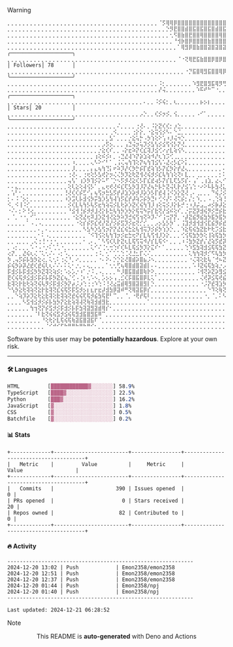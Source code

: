 > [!WARNING]
> ```
> ⡀⡀⡀⡀⡀⡀⡀⡀⡀⡀⡀⡀⡀⡀⡀⡀⡀⡀⡀⡀⡀⡀⡀⡀⡀⡀⡀⡀⡀⡀⡀⡀⡀⡀⡀⡀⡀⡀⡀⡀⠈⡫⢿⢿⡿⣿⣿⣿⣿⣿⣿⣿⣿⣿⣿⣿⣿⣿⣿⣿⣿⣿⣿⣿⣿⣿⣿⣿⣿⣿⣿⣿⣿⣿⣿⣿⣿⣿⣿⣿⣿⣿⣿⣿⣿⣿⣿⣿⣿  
> ⡀⡀⡀⡀⡀⡀⡀⡀⡀⡀⡀⡀⡀⡀⡀⡀⡀⡀⡀⡀⡀⡀⡀⡀⡀⡀⡀⡀⡀⡀⡀⡀⡀⡀⡀⡀⡀⡀⡀⡀⡀⡀⡑⡻⣟⣿⣿⣾⣿⣯⣿⣯⣿⣯⣿⣾⣿⣯⣿⣿⣽⣿⣽⣿⣽⣿⣽⣿⣽⣿⣽⣿⣽⣿⣽⣿⣽⣿⣽⣿⣽⣿⣽⣿⣽⣷⣿⣷⣿  
> ⡀⡀⡀⡀⡀⡀⡀⡀⡀⡀⡀⡀⡀⡀⡀⡀⡀⡀⡀⡀⡀⡀⡀⡀⡀⡀⡀⡀⡀⡀⡀⡀⡀⡀⡀⡀⡀⡀⡀⡀⡀⡀⡀⢂⠫⣿⣷⣿⣟⣿⣿⢿⣿⣿⣿⣿⢿⣿⢿⣻⣿⣿⢿⣿⡿⣿⣿⢿⣿⡿⣿⣿⢿⣿⢿⣿⢿⣿⢿⣿⢿⣿⢿⣿⢿⣿⡿⣿⣿  
> ⡀⡀⡀⡀⡀⡀⡀⡀⡀⡀⡀⡀⡀⡀⡀⡀⡀⡀⡀⡀⡀⡀⡀⡀⡀⡀⡀⡀⡀⡀⡀⡀⡀⡀⡀⡀⡀⡀⡀⡀⡀⡀⡀⡀⠘⢺⡷⣿⡿⣿⣿⣿⣿⣷⣿⣿⣿⣿⣿⣿⣿⣿⣿⣿⣿⣿⢿⣿⡿⣿⡿⣿⡿⣿⡿⣿⡿⣿⡿⣿⡿⣿⡿⣿⣿⢿⣿⣿⣿  
> ⡀⡀⡀⡀⡀⡀⡀⡀⡀⡀⡀⡀⡀⡀⡀⡀⡀⡀⡀⡀⡀⡀⡀⡀⡀⡀⡀⡀⡀⡀⡀⡀⡀⡀⡀⡀⡀⡀⡀⡀⡀⡀⡀⡀⡀⠁⢿⣻⡿⣿⣷⣿⣿⣽⣿⣽⣿⣽⣿⣿⣯⣷⣿⣷⣿⡿⣿⣟⣿⣟⡿⡻⡻⠝⡫⠋⢏⠛⢝⠫⠛⠏⡟⠯⠿⡻⡿⣾⢿  ╭────────────────────╮
> ⡀⡀⡀⡀⡀⡀⡀⡀⡀⡀⡀⡀⡀⡀⡀⡀⡀⡀⡀⡀⡀⡀⡀⡀⡀⡀⡀⡀⡀⡀⡀⡀⡀⡀⡀⡀⡀⡀⡀⡀⡀⡀⡀⡀⡀⠈⠐⢝⢿⣟⣯⣷⣿⣿⡿⣿⡿⣿⣿⣾⣿⢿⣻⣯⡷⡿⡛⠹⠈⠂⠊⡀⡀⡀⡀⡀⡀⡀⡀⡀⠁⠁⡀⠈⠈⡀⠊⠈⠝  │ Followers│ 78      │
> ⡀⡀⡀⡀⡀⡀⡀⡀⡀⡀⡀⡀⡀⡀⡀⡀⡀⡀⡀⡀⡀⡀⡀⡀⡀⡀⡀⡀⡀⡀⡀⡀⡀⡀⡀⡀⡀⡀⡀⡀⡀⡀⡀⡀⡀⡀⡀⠐⡙⣯⣿⢿⣻⣯⣿⣿⢿⡿⣷⢿⡽⠟⡋⠅⡁⡀⡀⡀⡀⡀⡀⡀⡀⡀⡀⡀⡀⡀⡀⡀⡀⡀⡀⡀⡀⡀⡀⡀⡀  ╰────────────────────╯
> ⡀⡀⡀⡀⡀⡀⡀⡀⡀⡀⡀⡀⡀⡀⡀⡀⡀⡀⡀⡀⡀⡀⡀⡀⡀⡀⡀⡀⡀⡀⡀⡀⡀⡀⡀⡀⡀⡀⡀⡀⠨⡂⡀⡀⡀⡀⡀⡀⡀⠱⣻⣟⣿⣻⣯⢿⡻⢛⠙⠑⡀⠁⡀⡀⡀⡀⡀⡀⡀⡀⡀⡀⡀⡀⡀⡀⡀⡀⡀⡀⡀⡀⡀⡀⡀⡀⡀⡀⡀  
> ⡀⡀⡀⡀⡀⡀⡀⡀⡀⡀⡀⡀⡀⡀⡀⡀⡀⡀⡀⡀⡀⡀⡀⡀⡀⡀⡀⡀⡀⡀⡀⡀⡀⡀⡀⡀⡀⡀⡀⡀⡜⢬⡀⡀⡀⡀⡀⡀⡀⡀⠱⠯⠞⠓⠉⠐⡀⡀⡀⡀⡀⡀⡀⡀⡀⡀⡀⡀⡀⡀⡀⡀⡀⡀⡀⡀⡀⡀⡀⡀⡀⡀⡀⡀⡀⡀⡀⡀⡀  ╭────────────────────╮
> ⡀⡀⡀⡀⡀⡀⡀⡀⡀⡀⡀⡀⡀⡀⡀⡀⡀⡀⡀⡀⡀⡀⡀⡀⡀⡀⡀⡀⡀⡀⡀⡀⡀⡀⡀⡀⠄⡀⡀⠨⡪⢮⡂⡀⢆⡀⡀⡀⡀⡀⡀⡦⡢⡆⡀⡀⡀⡀⡀⡀⡀⡀⡀⡀⡀⡀⡀⡀⡀⡀⡀⡀⡀⡀⡀⡀⡀⡀⡀⡀⡀⡀⡀⡀⡀⡀⡀⡀⡀  │ Stars│ 20          │
> ⡀⡀⡀⡀⡀⡀⡀⡀⡀⡀⡀⡀⡀⡀⡀⡀⡀⡀⡀⡀⡀⡀⡀⡀⡀⡀⡀⡀⡀⡀⡀⡀⡀⡀⡀⡠⡑⡀⡀⢎⡪⡲⡪⡀⢪⡀⡀⡀⡀⡀⠠⠊⠁⡀⡀⡀⡀⡀⡀⡀⡀⡀⡀⡀⡀⡀⡀⡀⡀⡀⡀⡀⡀⡀⡀⡀⡀⡀⡀⡀⡀⡀⡀⡀⡀⡀⡀⡀⡀  ╰────────────────────╯
> ⡀⡀⡀⡀⡀⡀⡀⡀⡀⡀⡀⡀⡀⡀⡀⡀⡀⡀⡀⡀⡀⡀⡀⡀⡀⡀⡀⡀⡀⠌⡀⡀⡀⡀⢐⢜⠄⡀⠨⡕⣝⢎⢎⡂⡰⣑⡀⡀⡀⡀⡀⡀⡀⡀⡀⡀⡀⡀⡀⡀⡀⡀⡀⡀⡀⡀⡀⡀⡀⡀⡀⡀⡀⡀⡀⡀⡀⡀⡀⡀⡀⡀⡀⡀⡀⡀⡀⡀⡀  
> ⡀⡀⡀⡀⡀⡀⡀⡀⡀⡀⡀⡀⡀⡀⡀⡀⡀⡀⡀⡀⡀⡀⡀⡀⡀⡀⡀⢀⠪⡀⡀⡀⡀⢐⡕⡕⡀⠐⣕⢭⢪⡪⠣⠄⠑⣈⡀⡀⡀⡀⡀⡀⡀⡀⡀⡀⡀⡀⡀⡀⡀⡀⡀⡀⡀⡀⡀⡀⡀⡀⡀⡀⡀⡀⡀⡀⡀⡀⡀⡀⡀⡀⡀⡀⡀⡀⡀⡀⡀  
> ⡀⡀⡀⡀⡀⡀⡀⡀⡀⡀⡀⡀⡀⡀⡀⡀⡀⡀⡀⡀⡀⡀⡀⡀⡀⡀⡀⣣⠁⡀⡀⡀⡐⣕⢥⡓⠠⡳⢱⢕⠕⢡⠰⡸⢬⠲⡑⡀⡀⡀⡀⡀⡀⡀⡀⡀⡀⡀⡀⡀⡀⡀⡀⡀⡀⡀⡀⡀⡀⡀⡀⡀⡀⡀⡀⡀⡀⡀⡀⡀⡀⡀⡀⡀⡀⡀⡀⡀⡀  
> ⡀⡀⡀⡀⡀⡀⡀⡀⡀⡀⡀⡀⡀⡀⡀⡀⡀⡀⡀⡀⡀⡀⡀⡀⡀⡠⡫⡢⡀⡀⡀⢠⣙⢬⡲⢥⡹⡪⣣⢣⡪⣪⢫⢪⡣⡝⢜⡀⡀⡀⡀⡀⡀⡀⡀⡀⡀⡀⡀⡀⡀⡀⡀⡀⡀⡀⡀⡀⡀⡀⡀⡀⡀⡀⡀⡀⡀⡀⡀⡀⡀⡀⡀⡀⡀⡀⡀⡀⡀  
> ⡀⡀⡀⡀⡀⡀⡀⡀⡀⡀⡀⡀⡀⡀⡀⡀⡀⡀⡀⡀⡀⡀⡀⡀⡐⣕⢎⠎⡀⡀⠠⡕⣖⠵⡝⢎⣎⢽⡸⣪⢊⠔⡔⣇⢵⢪⠣⡀⡀⡀⡀⡀⡀⡀⡀⡀⡀⡀⡀⡀⡀⡀⡀⢰⢱⡢⡀⡀⠠⠁⡀⡀⡀⡀⡀⡀⡀⡀⡀⡀⡀⡀⡀⡀⡀⡀⡀⡀⡀  
> ⡀⡀⡀⡀⡀⡀⡀⡀⡀⡀⡀⡀⡀⡀⡀⡀⡀⡀⡀⡀⡀⡀⡀⢰⢕⠮⡪⠆⡀⠠⣙⣜⢼⠱⡝⡵⣱⢵⠺⡜⢆⢱⡩⢊⢀⡀⡀⡀⡀⡀⡀⡀⡀⡀⡀⡀⡀⡀⡀⡀⡀⢀⡸⣕⡣⠑⡀⡠⡁⡀⡀⡀⡀⡀⡀⡀⡀⡀⡀⡀⡀⡀⡀⡀⡀⡀⡀⡀⡀  
> ⡀⡀⡀⡀⡀⡀⡀⡀⡀⡀⡀⡀⡀⡀⡀⡀⡀⠰⡀⡀⡀⡀⢄⠣⠕⠊⠃⠁⢀⢨⢌⢤⢳⢹⢕⡝⢦⢳⢹⣪⢣⠡⣜⢔⡣⣎⠕⡅⡀⡀⡀⡀⡀⡀⡀⡀⡀⡀⠐⡀⢀⢦⡫⣎⠊⡀⠐⡑⡀⡀⡀⡀⡀⡀⡀⡀⡀⡀⡀⡀⡀⡀⡀⡀⡀⡀⡀⡀⡀  
> ⡀⡀⡀⡀⡀⡀⡀⡀⡀⡀⡀⡀⡀⡀⡀⡀⡀⡸⡀⡀⡀⡀⡄⣄⢦⢳⢙⡅⠖⠵⡹⡜⢎⡳⡓⡮⡏⣞⢵⢱⡣⡝⣎⡳⡕⡞⣜⢄⡀⡀⡀⡀⡀⡀⡀⡀⡀⠄⠅⡀⡮⡺⣕⠡⡀⠠⢊⡀⡀⡀⡀⡀⡀⡀⡀⡀⡀⡀⡀⡀⡀⡀⡀⡀⡀⡀⡀⡀⡀  
> ⡀⡀⡀⡀⡀⡀⡀⡀⡀⡀⡀⡀⡀⡀⡀⡀⢐⢜⠄⡀⢐⢖⢕⡣⣣⢞⡕⡲⢌⢌⡳⡹⣕⢗⣝⢺⢜⢮⡺⡪⣎⢧⢳⢱⢕⢝⠆⣇⡀⡀⢀⡀⡀⡀⡀⡀⡂⠅⡀⣜⢮⡻⡜⡈⢀⢕⠕⡀⡀⡀⡀⡀⡀⡀⡀⡀⡀⡀⡀⡀⡀⡀⡀⡀⡀⡀⡀⡀⡀  
> ⡀⡀⡀⡀⡀⡀⡀⡀⡀⡀⡀⡀⡀⡀⡀⡀⢤⢣⠁⢰⡱⡳⢹⡪⡕⠥⠋⠈⡑⠢⡫⡺⢜⣕⢎⡣⡏⣎⣞⢴⡣⡝⡎⣇⢏⣣⡫⡎⠄⢠⠁⢀⢰⣱⡀⣔⢄⠊⡰⣭⣳⡫⣢⢁⢎⠢⠊⡀⡀⡀⡀⡀⡀⡀⡀⡀⠐⡀⡀⡀⡀⡀⡀⡀⡀⡀⡀⡀⡀  
> ⠄⠄⣄⡀⡀⡀⡀⡀⡀⡀⡀⡀⡀⡀⡀⡀⢕⢇⣕⢕⢼⢪⡣⠁⡀⣄⢖⢞⢜⠮⣎⢏⣣⡳⣹⡸⡝⣜⢦⡓⡧⡓⣝⢬⢇⡗⡜⣪⢡⢑⠐⠔⠕⠧⡧⣳⢜⣅⢮⣺⡪⣎⡆⢬⢪⢨⢀⠨⠠⡀⡀⡀⡀⡀⡀⡀⡢⡀⡀⡀⡀⡀⡀⡀⡀⡀⡀⡀⡀  
> ⡀⢡⠃⠂⡀⡀⡀⡀⡀⡀⡀⡀⡀⡀⡀⢘⢜⢎⢎⡮⣋⠊⡄⢦⢫⡲⣓⣣⡫⡞⡼⣱⡱⡵⡺⡸⡵⡱⡣⡏⣞⢼⢨⠪⡱⡕⣝⢜⢀⠄⢀⡀⡀⡀⠙⢮⡨⡪⣳⡳⡽⣲⢣⢏⢮⣺⡢⡊⠆⠆⡀⡀⡀⡀⡀⡀⡀⡀⡀⡀⡀⡀⡀⡀⡀⡀⡀⡀⡀  
> ⡂⠄⠨⠈⡢⡂⡀⡀⡀⡀⡀⡀⡀⡀⡀⠰⡱⣩⢇⡧⣺⢪⡳⡭⣳⡱⣣⢳⢼⢱⡫⣎⡞⡼⢵⡩⡮⡳⣙⠆⢊⠪⡜⠅⢜⢍⡮⡂⡌⡂⠱⡀⡀⠠⢀⢑⢵⢘⣞⣞⡽⣳⢽⣝⣗⢗⡽⣔⠅⠣⠐⠠⡀⡀⢀⠄⠁⡀⡀⡀⡀⡀⡀⡀⡀⡀⡀⡀⡀  
> ⠪⡀⠪⢸⠨⡊⡀⡀⡀⡀⡀⡀⡀⡀⡀⡀⡪⢎⣇⢧⢳⡣⢧⡫⣖⢳⢵⢭⡪⣇⢗⡵⡱⣝⢎⢮⢳⢹⡸⢰⢕⢭⡪⡸⡕⡧⡚⢐⠰⡸⡬⣠⣀⠴⡪⡷⡼⣕⣗⣗⢽⣜⣗⢧⣳⡫⡯⡺⣕⢔⠠⡤⡠⡀⠈⠂⡀⠔⡀⡀⡀⡀⡀⡀⡀⡀⡀⡀⡀  
> ⠐⠌⠄⡂⠕⢘⢔⡀⡀⡀⡀⡀⡀⡀⡀⡀⠘⣪⢺⢘⡮⡺⡺⣸⢜⡕⡧⣓⢧⢳⡳⡱⡳⡕⢯⢭⠳⡭⡎⣗⢝⡜⣪⠮⢕⠎⡀⡐⡭⣝⡽⣺⢮⡻⡪⣛⡮⣗⡗⡽⣵⣳⡳⡽⡮⡯⣫⡻⡮⣳⠹⢚⠝⡚⠌⡢⣄⡀⠁⡀⡀⡀⡀⡀⡀⡀⡀⡀⡀  
> ⡀⠈⡀⠐⠐⡀⠊⢁⡀⡀⡀⡀⡀⡀⡀⡀⡀⠐⣕⢝⣜⢖⠽⣸⡱⣝⢺⢜⣕⡳⠵⡹⣚⢮⢫⢲⢝⠵⡹⠌⠊⢨⢒⡝⡝⡀⠐⡼⣝⣮⡻⣮⣳⡳⣯⡳⣯⡳⣯⣻⣺⡪⣯⢫⣗⡽⣵⡫⣏⢆⠎⡨⣠⣕⢧⣳⡱⡡⡕⢀⢀⡀⡀⡀⡀⡀⡀⡀⡀  
> ⡀⡀⡀⡀⡀⠁⠠⢀⠠⡀⡀⡀⡀⡀⡀⡀⡀⡀⠐⢕⡎⡮⡫⣎⢞⡜⣝⡜⡪⡮⣫⡹⡪⣖⢝⡊⡊⡀⡀⡠⡢⣣⡣⡳⠁⡀⢨⣹⡺⣺⢺⣺⢪⣏⣮⡻⡮⣞⣞⣞⢮⣏⢾⣝⣞⢾⣕⢟⣜⢮⡣⠉⠈⠊⠳⢱⡣⣟⢞⢮⠢⠁⡀⡀⡀⡀⡀⡀⡀  
> ⡀⡀⡀⡀⡀⡀⡀⡀⠄⡀⠄⡀⡀⡀⡀⡀⡀⡀⡀⡀⠣⣣⠳⡱⣣⢫⡲⡝⡝⣜⣎⢮⣓⣕⢧⢺⢭⡹⡪⡮⡳⢱⡱⡑⡀⡀⠱⣕⢯⢮⣳⣝⣗⠗⢗⡩⣪⣗⢷⣕⡯⣞⣗⢷⢝⡗⣝⢷⢝⡗⡅⡀⡀⡀⢀⡀⡈⠚⢮⡫⡌⠄⡀⠄⡀⡀⡀⡀⡀  
> ⡀⡀⡀⡀⡀⡀⡀⡀⠂⠅⠠⡀⡀⡀⡀⡀⡀⡀⡀⡀⡀⠈⠪⢹⢪⢕⢧⢳⢹⡲⡪⣖⣓⢖⠝⡎⣇⢧⢫⢺⡸⡱⡕⡀⡀⡀⢊⢪⢯⣳⡳⡳⢕⢸⢵⢯⣳⡳⡯⣮⣻⡺⣮⡻⡮⡯⡯⣫⢇⠯⢎⡀⡀⡀⡀⡥⣳⢕⡀⢙⢜⡬⡊⠢⡀⡀⡀⡀⡀  
> ⡀⡀⢀⡀⡀⡀⢀⢌⢐⢘⠐⢐⠐⡀⡀⡀⡀⡀⡀⡀⠂⢀⠄⡀⠁⠣⢫⢎⢇⡗⣝⢆⣇⢯⢫⢭⠺⡜⡎⣇⢯⠪⠂⡀⡀⢀⠰⠨⣳⡳⣝⡞⡌⣜⢵⡫⣞⡽⣝⣞⢾⣜⢷⢽⢝⡽⣝⢾⢝⣗⣝⣗⢵⣑⡙⢹⢺⢩⣡⣨⡳⣝⡎⠄⡀⡀⡀⡀⡀  
> ⡀⠠⡂⡀⡀⡀⠡⠐⠠⠐⡐⠅⢁⢁⠐⡀⡀⡀⡀⡀⡀⡀⢅⠊⠌⢈⢂⢒⢑⠎⢎⠧⣇⢯⣪⡳⡹⡕⣍⠎⠂⠁⡀⡀⡀⡀⡀⢑⠱⣫⣳⢽⣺⣪⢯⢯⣳⣝⡗⡽⡵⡽⡽⣝⢷⢽⢽⢝⣞⣞⣞⢮⣫⣞⢾⣕⣗⣗⡵⣳⣝⢵⢝⡀⡀⢅⡀⡀⡀  
> ⢔⡝⡀⡀⣜⢮⢆⢌⠈⢅⢂⠌⠄⠠⡂⠡⡀⡀⡀⡀⡀⡀⡀⢐⠨⡀⢂⠁⢁⢁⢑⢈⢜⣘⣂⡏⢌⠌⡀⡀⡀⡀⡀⡀⡀⡀⡀⡀⢅⢳⢳⢽⡺⡊⠫⢧⣳⡳⡽⡽⡽⡽⣝⢮⣫⢯⡳⡯⣞⣞⢮⣻⡺⣪⣗⣗⣗⡵⣫⢗⡵⣫⠇⡀⡀⡀⠡⡀⠢  
> ⡳⢀⢤⡫⡮⡧⣳⡳⣕⢔⡀⢅⢂⠅⢐⢌⠘⡀⠔⡀⡀⡀⡀⡀⠐⠄⠕⠄⡑⡑⣕⢜⣿⣾⡵⣿⣦⡨⠢⡀⡀⡀⡀⡀⡀⡀⡀⡀⠐⢌⢽⢕⣗⢧⠈⢚⠦⣝⠽⢝⢽⢝⣮⡻⣮⡳⣯⡻⡺⣮⣳⢵⣫⣞⣞⢮⣺⡺⣝⣗⢯⡳⡁⡀⡀⠄⠕⢌⠄  
> ⡮⢮⡳⡵⡽⣜⣞⢎⣞⢮⢇⢆⠌⠌⠄⠅⢅⠂⡐⡀⠄⢄⡀⡀⡀⡀⠁⢂⢂⢋⢦⢿⣿⣾⣿⣽⣾⡇⠄⠄⡀⡀⡀⡀⡀⡀⡀⡀⡀⠡⠸⣝⢮⢯⣳⢵⡐⡠⢉⠣⡉⠑⣪⢯⣺⢼⣺⣺⢽⡺⣮⣻⣺⡺⣮⣻⣪⣻⣺⡪⡧⡯⢀⠂⠂⡀⡀⡀⠑  
> ⡯⣺⡪⡧⡯⣺⣪⡳⡳⣝⢽⢕⢵⡪⡂⠡⡢⡡⡐⠰⠁⡐⠨⢀⠠⡀⡀⡀⡀⠓⡸⣿⣯⣿⣾⣿⢷⡗⠕⡀⡀⡀⡀⡀⡀⡀⡀⡀⡀⡀⠨⢺⢝⡵⣝⡵⣻⣪⢗⡷⡽⣝⡮⡷⣝⣗⢷⣝⢷⣝⣖⣗⢗⡽⣺⢜⣞⢮⣺⡺⣝⠎⡀⡀⡀⡀⡀⡀⡀  
> ⣟⢎⢮⢯⡺⣪⣺⡪⡯⡮⡧⡯⡳⣝⣎⢦⡈⢊⠠⢈⠆⢂⠡⠢⡀⡡⡢⡢⢠⢀⣊⢎⡯⣿⣯⣿⡿⣇⢅⠁⡀⡀⡀⡀⡀⡀⡀⡀⡀⡀⡀⢌⢞⡽⣪⢯⢞⣮⡻⣪⢏⣮⡻⡮⣳⣳⡳⣧⣳⣳⡳⣝⢷⣝⢷⣝⢾⢝⡞⣞⢼⡀⡀⡀⡀⡀⡀⡀⡀  
> ⣗⢽⢕⡗⣗⢗⢵⢝⢮⢧⡻⡪⡯⣺⡪⡳⡝⡴⡨⡰⢑⢐⢐⠱⢑⠨⢘⢜⣔⣭⣾⢿⣻⣿⣽⣿⣻⡇⡑⡀⡀⡀⡀⡀⡀⡀⡀⡀⡀⡀⡀⠐⡨⡝⣞⢽⣱⡳⣝⣗⢯⣞⢽⡺⣵⡳⣝⢞⢮⡺⣜⣗⣗⢧⢗⡧⡯⣳⢽⡪⡇⡀⡀⡀⡀⡀⡀⡀⡀  
> ⠑⢣⡳⣕⢗⢽⢵⢝⣕⡗⣗⢽⢝⣎⢮⢯⡫⡯⣫⡺⡢⡆⣆⡖⣖⡼⣺⣳⡿⣽⠾⠛⢝⢿⣽⣯⡿⡎⡀⡀⡀⡀⡀⡀⡀⡀⡀⡀⡀⡀⡀⡀⡀⠑⠹⢕⢷⢝⣕⢧⢷⢽⢕⡟⣞⢮⡳⡯⡯⣺⢵⢳⡱⡫⡳⡹⠹⢘⢑⠨⡀⡀⡀⡀⡀⡀⡀⡀⡀  
> ⡀⡀⠑⢵⡹⡵⡹⣕⢗⣕⣗⢽⢕⣗⢽⢵⢝⣞⢮⢮⢏⢯⡺⣮⣳⢯⣟⠃⠉⡀⡀⠈⡀⠐⢟⡞⢯⠇⡀⡀⡀⡀⡀⡀⡀⡀⡀⡀⡀⡀⡀⡀⠐⡀⠈⡀⠅⠣⠙⢝⠎⢓⢙⠪⡪⡑⠝⡌⡊⡂⢕⠐⠔⡁⠆⠌⡊⠆⢅⠂⡀⡀⡀⡀⡀⡀⡀⡀⡀  
> ⡀⡀⡀⡀⠣⣫⢺⣪⡺⡪⡮⡧⣳⡳⡝⣕⣗⢵⢽⢼⢝⢷⢽⣺⣾⣻⣗⡀⡀⡀⡀⡀⡀⡀⡀⡀⡀⠁⡀⡀⡀⡀⡀⡀⡀⡀⡀⡀⡀⡀⡀⡀⡀⡀⡀⡀⡀⡀⡀⡀⠈⡀⠁⠁⠐⠈⢈⢈⢈⠄⢄⠐⠔⡈⢌⢊⢂⢅⢂⡀⡀⡀⡀⡀⡀⡀⡀⡀⡀  
> ⡀⡀⡀⡀⡀⡀⢳⢲⢝⡝⡮⣫⡺⡪⡯⣺⡪⡧⡯⣳⢽⣽⣻⣽⣾⢿⡎⠂⡀⡀⡀⡀⡀⡀⡀⡀⡀⡀⡀⡀⡀⡀⡀⡀⡀⡀⡀⡀⡀⡀⡀⡀⡀⡀⡀⡀⡀⡀⡀⡀⡀⡀⡀⡀⠐⡀⠑⡐⢐⢌⠂⢅⢕⠌⢔⠔⢔⢔⡀⡀⡀⡀⡀⡀⡀⡀⡀⡀⢀  
> ⡀⡀⡀⡀⡀⡀⡀⠈⠇⣗⢝⢮⢮⣫⡺⣪⢮⢯⣻⣺⣯⣿⣻⣯⠿⠉⡀⡀⡀⡀⡀⡀⡀⡀⡀⡀⡀⡀⡀⡀⡀⡀⡀⡀⡀⡀⡀⡀⡀⡀⡀⡀⡀⡀⡀⡀⡀⡀⡀⡀⡀⡀⡀⡀⡀⠐⡀⡈⡰⠨⠨⡢⠡⠡⡢⠪⡀⡂⡀⡀⡀⡀⡀⡀⡀⡀⡀⡀⢴  
> ⡀⡀⡀⡀⡀⡀⡀⡀⡀⠘⢕⢗⡕⣇⢯⢮⢯⢷⣽⣯⣿⣽⣯⠏⠈⡀⡀⡀⡀⡀⡀⡀⡀⡀⡀⡀⡀⡀⡀⡀⡀⡀⡀⡀⡀⡀⡀⡀⡀⡀⡀⡀⡀⡀⡀⡀⡀⡀⡀⡀⡀⡀⡀⡀⡀⡀⡀⡐⠌⠌⠔⢔⢅⢑⠐⡈⠌⠂⡀⡀⡀⡀⡀⡀⡀⡀⡀⢠⣫  
> ⡀⡀⡀⡀⡀⡀⡀⡀⡀⡀⠈⠊⠚⠊⠋⠓⠛⠛⠓⠛⠓⠛⠊⠂⡀⡀⡀⡀⡀⡀⡀⡀⡀⡀⡀⡀⡀⡀⡀⡀⡀⡀⡀⡀⡀⡀⡀⡀⡀⡀⡀⡀⡀⡀⡀⡀⡀⡀⡀⡀⡀⡀⡀⡀⡀⡀⡀⡀⠁⡀⠁⠁⠁⡀⠁⠈⡀⠂⡀⡀⡀⡀⡀⡀⡀⡀⡀⠑⠛  
> ```
> <p>Software by this user may be <b>potentially hazardous</b>. Explore at your own risk.</p>

---

#### 🛠️ Languages
```css
HTML         [████████████▓░░░░░░░] 58.9%
TypeScript   [████▓░░░░░░░░░░░░░░░] 22.5%
Python       [███▓░░░░░░░░░░░░░░░░] 16.2%
JavaScript   [▓░░░░░░░░░░░░░░░░░░░] 1.8%
CSS          [▓░░░░░░░░░░░░░░░░░░░] 0.5%
Batchfile    [▓░░░░░░░░░░░░░░░░░░░] 0.2%
```

#### 📊 Stats
```
+-------------+------------------------+----------------+--------------------------------------+
|   Metric    |         Value          |     Metric     |                Value                 |
+-------------+------------------------+----------------+--------------------------------------+
|   Commits   |                    390 | Issues opened  |                                    0 |
| PRs opened  |                      0 | Stars received |                                   20 |
| Repos owned |                     82 | Contributed to |                                    0 |
+-------------+------------------------+----------------+--------------------------------------+
```

#### 🔥 Activity
```
------------------------------------------------------------
2024-12-20 13:02 | Push            | Emon2358/emon2358
2024-12-20 12:51 | Push            | Emon2358/emon2358
2024-12-20 12:37 | Push            | Emon2358/emon2358
2024-12-20 01:44 | Push            | Emon2358/npj
2024-12-20 01:40 | Push            | Emon2358/npj
------------------------------------------------------------

Last updated: 2024-12-21 06:28:52
```

> [!NOTE]
> <p align="center">This README is <b>auto-generated</b> with Deno and Actions</p>
